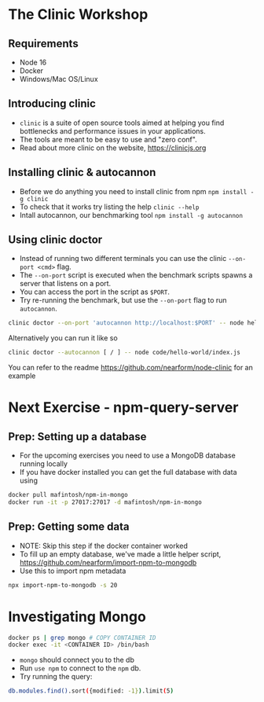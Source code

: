 # The Clinic Workshop

## Requirements

* Node 16
* Docker
* Windows/Mac OS/Linux

## Introducing clinic

* `clinic` is a suite of open source tools aimed at helping you find bottlenecks
and performance issues in your applications.
* The tools are meant to be easy to use and "zero conf".
* Read about more clinic on the website, https://clinicjs.org

## Installing clinic & autocannon

* Before we do anything you need to install clinic from npm `npm install -g clinic`
* To check that it works try listing the help `clinic --help`
* Intall autocannon, our benchmarking tool `npm install -g autocannon`

## Using clinic doctor

* Instead of running two different terminals you can use the clinic `--on-port <cmd>` flag.
* The `--on-port` script is executed when the benchmark scripts spawns a server that listens on a port.
* You can access the port in the script as `$PORT`.
* Try re-running the benchmark, but use the `--on-port` flag to run `autocannon`.

```sh
clinic doctor --on-port 'autocannon http://localhost:$PORT' -- node hello-world/index.js
```
Alternatively you can run it like so

```sh
clinic doctor --autocannon [ / ] -- node code/hello-world/index.js
```
You can refer to the readme https://github.com/nearform/node-clinic for an example

# Next Exercise - npm-query-server

## Prep: Setting up a database

* For the upcoming exercises you need to use a MongoDB database running locally
* If you have docker installed you can get the full database with data using

```sh
docker pull mafintosh/npm-in-mongo
docker run -it -p 27017:27017 -d mafintosh/npm-in-mongo
```

## Prep: Getting some data 

* NOTE: Skip this step if the docker container worked
* To fill up an empty database, we've made a little helper script, https://github.com/nearform/import-npm-to-mongodb
* Use this to import npm metadata

```sh
npx import-npm-to-mongodb -s 20
```

# Investigating Mongo

```sh
docker ps | grep mongo # COPY CONTAINER ID
docker exec -it <CONTAINER ID> /bin/bash
```

* `mongo` should connect you to the db
* Run `use npm` to connect to the `npm` db.
* Try running the query:

 ```sh
 db.modules.find().sort({modified: -1}).limit(5)
 ```
